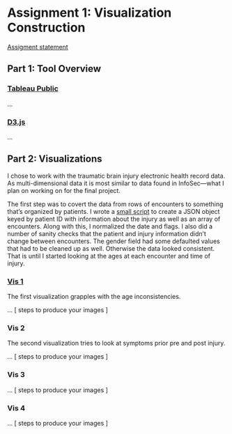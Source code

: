 # Assignment 1: Visualization Construction

[Assigment statement](https://sites.google.com/a/umbc.edu/datavisualization/assignments/asgn1) 

## Part 1: Tool Overview

### [Tableau Public](https://public.tableau.com/s/)

...

### [D3.js](https://d3js.org/)

...

## Part 2: Visualizations

I chose to work with the traumatic brain injury electronic health record data.
As multi-dimensional data it is most similar to data found in InfoSec—what I
plan on working on for the final project.

The first step was to covert the data from rows of encounters to something
that’s organized by patients. I wrote a [small script](data/to-json) to create
a JSON object keyed by patient ID with information about the injury as well as
an array of encounters. Along with this, I normalized the date and flags. I also
did a number of sanity checks that the patient and injury information didn’t
change between encounters. The gender field had some defaulted values that had
to be cleaned up as well. Otherwise the data looked consistent. That is until
I started looking at the ages at each encounter and time of injury.

### [Vis 1](https://bl.ocks.org/esturcke/510d67c32b5949e55aaee750a6534113)

The first visualization grapples with the age inconsistencies.

... [ steps to produce your images ]

### Vis 2

The second visualization tries to look at symptoms prior pre and post injury.

... [ steps to produce your images ]

### Vis 3

... [ steps to produce your images ]

### Vis 4

... [ steps to produce your images ]
